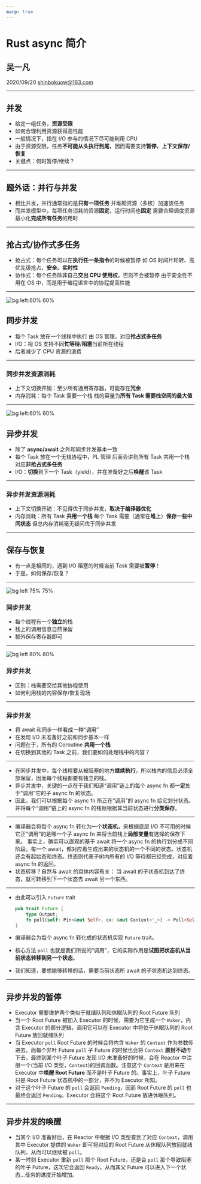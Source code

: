 ```yaml
---
marp: true
---
```


# Rust async 简介

## 吴一凡
2020/09/20
shinbokuow@163.com

---

## 并发
* 给定一组任务，**资源受限**
* 如何合理利用资源获得高性能
* 一般情况下，指在 I/O 参与的情况下尽可能利用 CPU
* 由于资源受限，任务**不可能从头执行到尾**，因而需要支持**暂停**，**上下文保存/恢复**
* 关键点：何时暂停/继续？

---

## 题外话：并行与并发
* 相比并发，并行通常指的是**只有一项任务**
  并堆砌资源（多核）加速该任务
* 而并发模型中，每项任务消耗的资源**固定**，运行时间也**固定**
  需要合理调度资源最小化**完成所有任务**的用时

---

## 抢占式/协作式多任务
* 抢占式：每个任务可以在**执行任一条指令**的时候被暂停
  如 OS 时间片轮转、高优先级抢占，**安全、实时性**
* 协作式：每个任务除非自己**交出 CPU 使用权**，否则不会被暂停
  由于安全性不用在 OS 中，而是用于编程语言中的协程提高性能

---

![bg left:60% 60%](sync.png)
## 同步并发
* 每个 Task 放在一个线程中执行
  由 OS 管理，对应**抢占式多任务**
* I/O：视 OS 支持不同**忙等待**/**阻塞**当前所在线程
* 后者减少了 CPU 资源的浪费

---

### 同步并发资源消耗
* 上下文切换开销：至少所有通用寄存器，可能存在**冗余**
* 内存消耗：每个 Task 需要一个栈
  栈的容量为**所有 Task 需要栈空间的最大值**

---

![bg left:60% 60%](async.png)
## 异步并发
* 除了 **async/await** 之外和同步并发基本一致
* 每个 Task 放在一个无栈协程中，PL 管理
  后面会讲到所有 Task 共用一个栈
  对应**非抢占式多任务**
* I/O：**切换**到下一个 Task（yield），并在准备好之后**唤醒**该 Task

---

### 异步并发资源消耗
* 上下文切换开销：不见得优于同步并发，**取决于编译器优化**
* 内存消耗：所有 Task **共用一个栈**
  每个 Task 需要（通常在**堆**上）**保存一些中间状态**
  但总内存消耗毫无疑问优于同步并发

---

## 保存与恢复
* 有一点是相同的，遇到 I/O 阻塞的时候当前 Task 需要被**暂停**！
* 于是，如何保存/恢复？

---

![bg left 75% 75%](sync-task-frame.png)
### 同步并发
* 每个线程有一个**独立**的栈
* 栈上的调用信息自然保留
* 额外保存寄存器即可

---

![bg left 80% 80%](async-task-frame.png)
### 异步并发
* 区别：栈需要交给其他协程使用
* 如何利用栈的内容保存/恢复现场

---

### 异步并发
* 将 await 和同步一样看成一种“调用”
* 在发现 I/O 未准备好之前和同步基本一样
* 问题在于，所有的 Coroutine **共用一个栈**
* 在切换到其他的 Task 之前，我们要如何处理栈中的内容？

---

* 在同步并发中，每个线程要从被阻塞的地方**继续执行**，所以栈内的信息必须全部保留，因而每个线程都要有独立的栈。
* 异步并发中，关键的一点在于我们知道“调用”链上的每个 async fn 都**一定**处于“调用”它的子 async fn 的状态。
* 因此，我们可以根据每个 async fn 所正在“调用”的 async fn 给它划分状态。并将每个“调用”链上的 async fn 的栈帧根据其当前状态进行**分类保存**。

---

* 编译器会将每个 async fn 转化为一个**状态机**，来根据底层 I/O 不可用的时候它正“调用”的是哪一个子 async fn 来将当前栈上**局部变量**有选择的保存下来。
  事实上，确实可以直观的基于 await 将一个 async fn 的执行划分成不同阶段。每一个 await，都对应着生成出来的状态机的一个不同的状态。状态机还会有起始态和终态。终态则代表子树内所有的 I/O 等待都已经完成，对应着 async fn 的返回。
* 状态转移？自然与 await 的具体内容有关：
  当 await 的子状态机到达了终态，就可转移到下一个状态去 await 另一个东西。

---

* 由此可以引入 `Future` trait
  ```rust
  pub trait Future {
      type Output;
      fn poll(self: Pin<&mut Self>, cx: &mut Context<'_>) -> Poll<Self::Output>;
  }
  ```
  
* 编译器会为每个 async fn 转化成的状态机实现 `Future` trait。

* 核心方法 `poll` 也就是我们所说的“调用”，它的实际作用是**试图把状态机从当前状态转移到另一个状态**。

* 我们知道，要想能够转移的话，需要当前状态所 await 的子状态机达到终态。

---

## 异步并发的暂停
* Executor 需要维护两个类似于就绪队列和休眠队列的 Root Future 队列
* 当一个 Root Future 被加入 Executor 的时候，需要为它生成一个 `Waker`，内含 Executor 的部分逻辑，调用它可以在 Executor 中将位于休眠队列的 Root Future 放回就绪队列
* 当 Executor `poll` Root Future 的时候会将内含 `Waker` 的 `Context` 作为参数传进去，而每个非叶 Future `poll` 子 Future 的时候也会将 `Context` **原封不动**传下去，最终到某个叶子 Future 发现 I/O 未准备好的时候，会在 Reactor 中注册一个(当前 I/O 类型，`Context`)的回调函数。注意这个 `Context` 是用来在 Executor 中**唤醒 Root Future** 而不是叶子 Future 的。事实上，叶子 Future 只是 Root Future 状态机中的一部分，并不为 Executor 所知。
* 对于这个叶子 Future 的 `poll` 会返回 `Pending`，因而 Root Future 的 `poll` 也最终会返回 `Pending`。Executor 会将这个 Root Future 放进休眠队列。

---

## 异步并发的唤醒
* 当某个 I/O 准备好后，在 Reactor 中根据 I/O 类型查到了对应 `Context`，调用其中 Executor 提供的 `Waker` 即可将对应的 Root Future 从休眠队列放回就绪队列，从而可以继续被 `poll`。
* 某一时刻 Executor 重新 `poll` 那个 Root Future，还是会 `poll` 那个导致阻塞的叶子 Future，这次它会返回 `Ready`，从而其父 Future 可以进入下一个状态...任务的进度开始增加。